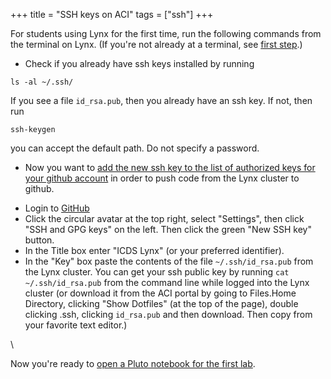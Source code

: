 +++
title = "SSH keys on ACI"
tags = ["ssh"]
+++

For students using Lynx for the first time, run the following commands from the terminal on Lynx.
(If you're not already at a terminal, see [first step](../initial_setup/).)
<!--
- Open [portal.lynx.hpc.psu.edu](https://portal.lynx.hpc.psu.edu/) in your browser's guest or incognito mode.
- Log in with your Penn State credentials (and authenticate if necessary).
- Select Clusters > Shell Access (You'll likely have to complete 2 factor authentication again.)
-->
- Check if you already have ssh keys installed by running
```shell
ls -al ~/.ssh/
```
If you see a file `id_rsa.pub`, then you already have an ssh key.  If not, then run 
```shell
ssh-keygen
```
you can accept the default path.  Do not specify a password.

- Now you want to [add the new ssh key to the list of authorized keys for your github account](https://help.github.com/articles/adding-a-new-ssh-key-to-your-github-account/#platform-linux) in order to push code from the Lynx cluster to github.
<!-- - Follow the link to your github repository for Lab 1 (the one like https://github.com/PsuAstro528/lab1-yourgithubid), -->
- Login to [GitHub](https://github.com/)
- Click the circular avatar at the top right, select "Settings", then click "SSH and GPG keys" on the left.  Then click the green "New SSH key" button.  
- In the Title box enter "ICDS Lynx" (or your preferred identifier).  
- In the "Key" box paste the contents of the file `~/.ssh/id_rsa.pub` from the Lynx cluster.  You can get your ssh public key by running `cat  ~/.ssh/id_rsa.pub` from the command line while logged into the Lynx cluster (or download it from the ACI portal by going to Files.Home Directory, clicking "Show Dotfiles" (at the top of the page), double clicking .ssh, clicking `id_rsa.pub` and then download.  Then copy from your favorite text editor.)  

\\

Now you're ready to [open a Pluto notebook for the first lab](../pluto).
